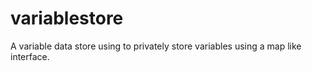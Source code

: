 # variablestore
A variable data store using to privately store variables using a map like interface.
